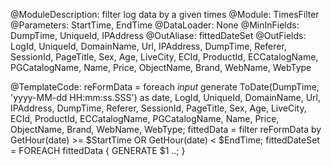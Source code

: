 @ModuleDescription: filter log data by a given times
@Module: TimesFilter
@Parameters: StartTime, EndTime
@DataLoader: None
@MinInFields: DumpTime, UniqueId, IPAddress
@OutAliase: fittedDateSet
@OutFields: LogId, UniqueId, DomainName, Url, IPAddress, DumpTime, Referer, SessionId, PageTitle, Sex, Age, LiveCity, ECId, ProductId, ECCatalogName, PGCatalogName, Name, Price, ObjectName, Brand, WebName, WebType

@TemplateCode: 
reFormData = foreach $input$ generate ToDate(DumpTime, 'yyyy-MM-dd HH:mm:ss.SSS') as date,
LogId, UniqueId, DomainName, Url, IPAddress, DumpTime, Referer, SessionId, PageTitle, Sex, Age, LiveCity,
ECId, ProductId, ECCatalogName, PGCatalogName, Name, Price, ObjectName, Brand, WebName, WebType;
fittedData = filter reFormData by GetHour(date) >= $StartTime OR GetHour(date) < $EndTime;
fittedDateSet = FOREACH fittedData {
        GENERATE $1 ..;
}
